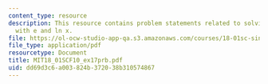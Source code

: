 ```yaml
---
content_type: resource
description: This resource contains problem statements related to solving equations
  with e and ln x.
file: https://ol-ocw-studio-app-qa.s3.amazonaws.com/courses/18-01sc-single-variable-calculus-fall-2010/dd69d3c6a003824b372038b310574867_MIT18_01SCF10_ex17prb.pdf
file_type: application/pdf
resourcetype: Document
title: MIT18_01SCF10_ex17prb.pdf
uid: dd69d3c6-a003-824b-3720-38b310574867
---
```


